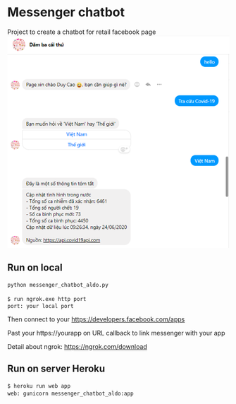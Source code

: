 # Messenger chatbot

Project to create a chatbot for retail facebook page
![Homepage](https://github.com/Duy-Cao-Vo/messenger_chatbot_retail_publish/blob/master/project_image/messenger_chatbot_1.PNG)

## Run on local
```
python messenger_chatbot_aldo.py

$ run ngrok.exe http port
port: your local port
```
Then connect to your https://developers.facebook.com/apps

Past your https://yourapp on URL callback to link messenger with your app

Detail about ngrok: https://ngrok.com/download
## Run on server Heroku

```cmd
$ heroku run web app
web: gunicorn messenger_chatbot_aldo:app

